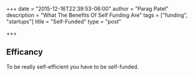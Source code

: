 +++
date = "2015-12-16T22:39:53-06:00"
author = "Parag Patel"
description = "What The Benefits Of Self Funding Are"
tags = ["funding", "startups"]
title = "Self-Funded"
type = "post"

+++

## Efficancy

To be really self-efficient you have to be self-funded.


